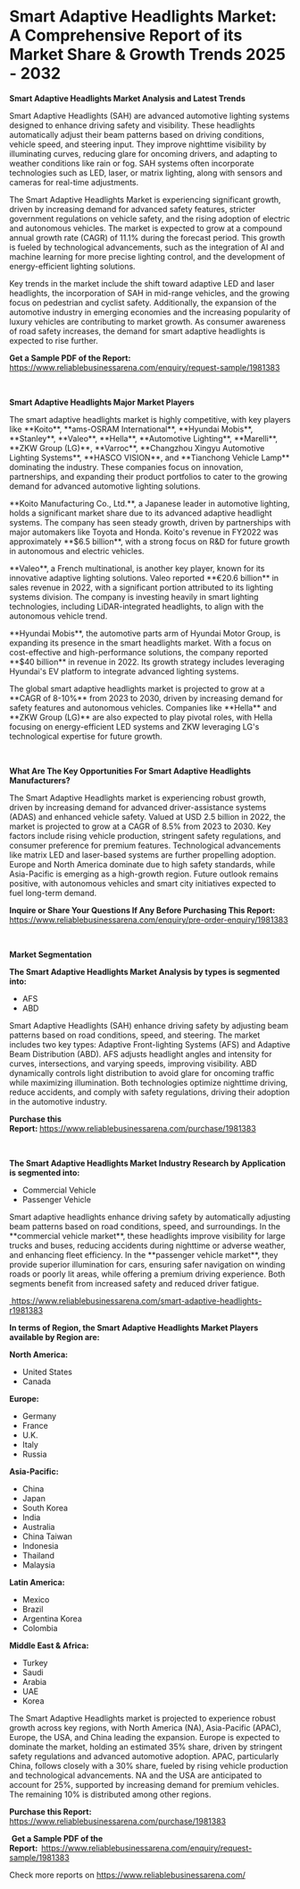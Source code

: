 <p><h1>Smart Adaptive Headlights Market: A Comprehensive Report of its Market Share & Growth Trends 2025 - 2032</h1></p><p><strong>Smart Adaptive Headlights Market Analysis and Latest Trends</strong></p>
<p><p>Smart Adaptive Headlights (SAH) are advanced automotive lighting systems designed to enhance driving safety and visibility. These headlights automatically adjust their beam patterns based on driving conditions, vehicle speed, and steering input. They improve nighttime visibility by illuminating curves, reducing glare for oncoming drivers, and adapting to weather conditions like rain or fog. SAH systems often incorporate technologies such as LED, laser, or matrix lighting, along with sensors and cameras for real-time adjustments.</p><p>The Smart Adaptive Headlights Market is experiencing significant growth, driven by increasing demand for advanced safety features, stricter government regulations on vehicle safety, and the rising adoption of electric and autonomous vehicles. The market is expected to grow at a compound annual growth rate (CAGR) of 11.1% during the forecast period. This growth is fueled by technological advancements, such as the integration of AI and machine learning for more precise lighting control, and the development of energy-efficient lighting solutions.</p><p>Key trends in the market include the shift toward adaptive LED and laser headlights, the incorporation of SAH in mid-range vehicles, and the growing focus on pedestrian and cyclist safety. Additionally, the expansion of the automotive industry in emerging economies and the increasing popularity of luxury vehicles are contributing to market growth. As consumer awareness of road safety increases, the demand for smart adaptive headlights is expected to rise further.</p></p>
<p><strong>Get a Sample PDF of the Report:&nbsp;</strong> <a href="https://www.reliablebusinessarena.com/enquiry/request-sample/1981383?utm_campaign=1905&utm_medium=2&utm_source=Github&utm_content=ia&utm_term=22012025&utm_id=smart-adaptive-headlights">https://www.reliablebusinessarena.com/enquiry/request-sample/1981383</a></p>
<p>&nbsp;</p>
<p><strong>Smart Adaptive Headlights Major Market Players</strong></p>
<p><p>The smart adaptive headlights market is highly competitive, with key players like **Koito**, **ams-OSRAM International**, **Hyundai Mobis**, **Stanley**, **Valeo**, **Hella**, **Automotive Lighting**, **Marelli**, **ZKW Group (LG)**, **Varroc**, **Changzhou Xingyu Automotive Lighting Systems**, **HASCO VISION**, and **Tianchong Vehicle Lamp** dominating the industry. These companies focus on innovation, partnerships, and expanding their product portfolios to cater to the growing demand for advanced automotive lighting solutions.</p><p>**Koito Manufacturing Co., Ltd.**, a Japanese leader in automotive lighting, holds a significant market share due to its advanced adaptive headlight systems. The company has seen steady growth, driven by partnerships with major automakers like Toyota and Honda. Koito's revenue in FY2022 was approximately **$6.5 billion**, with a strong focus on R&D for future growth in autonomous and electric vehicles.</p><p>**Valeo**, a French multinational, is another key player, known for its innovative adaptive lighting solutions. Valeo reported **€20.6 billion** in sales revenue in 2022, with a significant portion attributed to its lighting systems division. The company is investing heavily in smart lighting technologies, including LiDAR-integrated headlights, to align with the autonomous vehicle trend.</p><p>**Hyundai Mobis**, the automotive parts arm of Hyundai Motor Group, is expanding its presence in the smart headlights market. With a focus on cost-effective and high-performance solutions, the company reported **$40 billion** in revenue in 2022. Its growth strategy includes leveraging Hyundai's EV platform to integrate advanced lighting systems.</p><p>The global smart adaptive headlights market is projected to grow at a **CAGR of 8-10%** from 2023 to 2030, driven by increasing demand for safety features and autonomous vehicles. Companies like **Hella** and **ZKW Group (LG)** are also expected to play pivotal roles, with Hella focusing on energy-efficient LED systems and ZKW leveraging LG's technological expertise for future growth.</p></p>
<p>&nbsp;</p>
<p><strong>What Are The Key Opportunities For Smart Adaptive Headlights Manufacturers?</strong></p>
<p><p>The Smart Adaptive Headlights market is experiencing robust growth, driven by increasing demand for advanced driver-assistance systems (ADAS) and enhanced vehicle safety. Valued at USD 2.5 billion in 2022, the market is projected to grow at a CAGR of 8.5% from 2023 to 2030. Key factors include rising vehicle production, stringent safety regulations, and consumer preference for premium features. Technological advancements like matrix LED and laser-based systems are further propelling adoption. Europe and North America dominate due to high safety standards, while Asia-Pacific is emerging as a high-growth region. Future outlook remains positive, with autonomous vehicles and smart city initiatives expected to fuel long-term demand.</p></p>
<p><strong>Inquire or Share Your Questions If Any Before Purchasing This Report:</strong> <a href="https://www.reliablebusinessarena.com/enquiry/pre-order-enquiry/1981383?utm_campaign=1905&utm_medium=2&utm_source=Github&utm_content=ia&utm_term=22012025&utm_id=smart-adaptive-headlights">https://www.reliablebusinessarena.com/enquiry/pre-order-enquiry/1981383</a></p>
<p>&nbsp;</p>
<p><strong>Market Segmentation</strong></p>
<p><strong>The Smart Adaptive Headlights Market Analysis by types is segmented into:</strong></p>
<p><ul><li>AFS</li><li>ABD</li></ul></p>
<p><p>Smart Adaptive Headlights (SAH) enhance driving safety by adjusting beam patterns based on road conditions, speed, and steering. The market includes two key types: Adaptive Front-lighting Systems (AFS) and Adaptive Beam Distribution (ABD). AFS adjusts headlight angles and intensity for curves, intersections, and varying speeds, improving visibility. ABD dynamically controls light distribution to avoid glare for oncoming traffic while maximizing illumination. Both technologies optimize nighttime driving, reduce accidents, and comply with safety regulations, driving their adoption in the automotive industry.</p></p>
<p><strong>Purchase this Report:&nbsp;</strong><a href="https://www.reliablebusinessarena.com/purchase/1981383?utm_campaign=1905&utm_medium=2&utm_source=Github&utm_content=ia&utm_term=22012025&utm_id=smart-adaptive-headlights">https://www.reliablebusinessarena.com/purchase/1981383</a></p>
<p>&nbsp;</p>
<p><strong>The Smart Adaptive Headlights Market Industry Research by Application is segmented into:</strong></p>
<p><ul><li>Commercial Vehicle</li><li>Passenger Vehicle</li></ul></p>
<p><p>Smart adaptive headlights enhance driving safety by automatically adjusting beam patterns based on road conditions, speed, and surroundings. In the **commercial vehicle market**, these headlights improve visibility for large trucks and buses, reducing accidents during nighttime or adverse weather, and enhancing fleet efficiency. In the **passenger vehicle market**, they provide superior illumination for cars, ensuring safer navigation on winding roads or poorly lit areas, while offering a premium driving experience. Both segments benefit from increased safety and reduced driver fatigue.</p></p>
<p><a href="https://www.reliablebusinessarena.com/smart-adaptive-headlights-r1981383?utm_campaign=1905&utm_medium=2&utm_source=Github&utm_content=ia&utm_term=22012025&utm_id=smart-adaptive-headlights">&nbsp;https://www.reliablebusinessarena.com/smart-adaptive-headlights-r1981383</a></p>
<p><strong>In terms of Region, the Smart Adaptive Headlights Market Players available by Region are:</strong></p>
<p>
    <p> <strong> North America: </strong>
        <ul>
            <li>United States</li>
            <li>Canada</li>
        </ul>
        </p> 
    <p> <strong> Europe: </strong>
        <ul>
            <li>Germany</li>
            <li>France</li>
            <li>U.K.</li>
            <li>Italy</li>
            <li>Russia</li>
        </ul>
        </p> 
    <p> <strong> Asia-Pacific: </strong>
        <ul>
            <li>China</li>
            <li>Japan</li>
            <li>South Korea</li>
            <li>India</li>
            <li>Australia</li>
            <li>China Taiwan</li>
            <li>Indonesia</li>
            <li>Thailand</li>
            <li>Malaysia</li>
        </ul>
        </p> 
    <p> <strong> Latin America: </strong>
        <ul>
            <li>Mexico</li>
            <li>Brazil</li>
            <li>Argentina Korea</li>
            <li>Colombia</li>
        </ul>
        </p> 
    <p> <strong> Middle East & Africa: </strong>
        <ul>
            <li>Turkey</li>
            <li>Saudi</li>
            <li>Arabia</li>
            <li>UAE</li>
            <li>Korea</li>
        </ul>
    </p>
    </p>
<p><p>The Smart Adaptive Headlights market is projected to experience robust growth across key regions, with North America (NA), Asia-Pacific (APAC), Europe, the USA, and China leading the expansion. Europe is expected to dominate the market, holding an estimated 35% share, driven by stringent safety regulations and advanced automotive adoption. APAC, particularly China, follows closely with a 30% share, fueled by rising vehicle production and technological advancements. NA and the USA are anticipated to account for 25%, supported by increasing demand for premium vehicles. The remaining 10% is distributed among other regions.</p></p>
<p><strong>Purchase this Report: </strong><a href="https://www.reliablebusinessarena.com/purchase/1981383?utm_campaign=1905&utm_medium=2&utm_source=Github&utm_content=ia&utm_term=22012025&utm_id=smart-adaptive-headlights">https://www.reliablebusinessarena.com/purchase/1981383</a></p>
<p>&nbsp;<strong>Get a Sample PDF of the Report:&nbsp;&nbsp;</strong><a href="https://www.reliablebusinessarena.com/enquiry/request-sample/1981383?utm_campaign=1905&utm_medium=2&utm_source=Github&utm_content=ia&utm_term=22012025&utm_id=smart-adaptive-headlights">https://www.reliablebusinessarena.com/enquiry/request-sample/1981383</a></p>
<p><strong></strong></p>
<p>Check more reports on <a href="https://www.reliablebusinessarena.com/?utm_campaign=1905&utm_medium=2&utm_source=Github&utm_content=ia&utm_term=22012025&utm_id=smart-adaptive-headlights">https://www.reliablebusinessarena.com/</a></p>